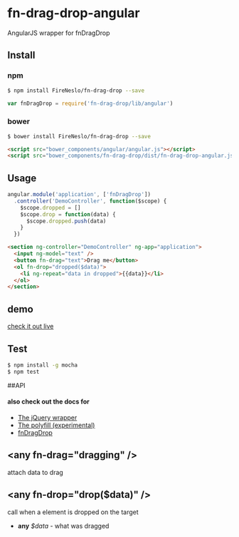 fn-drag-drop-angular
===

AngularJS wrapper for fnDragDrop

## Install
### npm
```bash
$ npm install FireNeslo/fn-drag-drop --save
```
```js
var fnDragDrop = require('fn-drag-drop/lib/angular')
```
### bower
```bash
$ bower install FireNeslo/fn-drag-drop --save
```
```html
<script src="bower_components/angular/angular.js"></script>
<script src="bower_components/fn-drag-drop/dist/fn-drag-drop-angular.js"></script>
```
## Usage
```js
angular.module('application', ['fnDragDrop'])
  .controller('DemoController', function($scope) {
    $scope.dropped = []
    $scope.drop = function(data) {
      $scope.dropped.push(data)
    }
  })
```
```html
<section ng-controller="DemoController" ng-app="application">
  <input ng-model="text" />
  <button fn-drag="text">Drag me</button>
  <ol fn-drop="dropped($data)">
    <li ng-repeat="data in dropped">{{data}}</li>
  </ol>
</section>
```

## demo
  [check it out live](http://fireneslo.github.io/fn-drag-drop/demo/angular)

## Test
```bash
$ npm install -g mocha
$ npm test
```
##API

#### also check out the docs for
* [The jQuery wrapper](jquery.md)
* [The polyfill (experimental)](polyfill.md)
* [fnDragDrop](../README.md)


## &lt;any fn-drag="dragging" /&gt;
attach data to drag

## &lt;any fn-drop="drop($data)" /&gt;
call when a element is dropped on the target
* **any** *$data* - what was dragged
